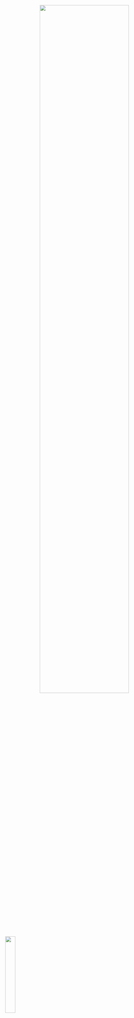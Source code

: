 <p align="center">
  <img src="https://user-images.githubusercontent.com/26531613/94212619-a4b98480-fea2-11ea-97b5-93938a57abbc.png" height="75%" width="75%">
</p>

&nbsp;
&nbsp;
&nbsp;
&nbsp;

<a href="https://apps.apple.com/us/app/ai-stock-forecasts/id1527494965?ign-mpt=uo%3D2">
  <img src="https://user-images.githubusercontent.com/26531613/94211816-85215c80-fea0-11ea-9056-45128e1c4c55.png" height="25%" width="25%">
</a>

## General information about this app

This iOS app predicts Fortune 100 companies stock price evolution through sentiment analysis
This app uses **SwiftUI** for the layout, **CoreML** for the models creation, **Twitter** and **News-api** as the sources for data analysis.

## Quick presentation of the app

![Untitled 001](https://user-images.githubusercontent.com/26531613/90335413-ee10dd00-dfa2-11ea-8fdc-c5b47f32738e.jpeg)

## How does it work?

For this app, I am using **Twitter** and **News-api** as the sources for my sentiment analysis.

I am performing the company analysis via 100 twitter comments about the company. Those comments are splitted in 2 sets. The first set gathers the 50 most recent tweets about the company (Ex: @apple) and the second set gathers the 50 most recent tweets about the stock (Ex: #AAPL).
As the wording between those 2 sets of comments is very different, I used 2 different models trained on different datasets: IMBD dataset of 50k movie reviews for the first model and the Kaggle Sentiment Analysis on Financial Tweets dataset for the 2nd model.

Then, I fetch the 20 most recent news articles about the company and use the first model to perform the sentiment analysis on those news articles

Finally, I calculate a total score based on the sentiment analysis of those 120 comments

## Animated demo of the app

![app-presentation](https://user-images.githubusercontent.com/26531613/90067490-2ff90500-dcbd-11ea-9138-92c5ff26f94c.gif)

## Third Party components usage

### Fetching Twitter data
Swifter package from https://github.com/mattdonnelly/Swifter

### On the HomeScreen:
Icons made by Icongeek26 from www.flaticon.com

### On the ResultScreen:
I used the Circle Control code from this project:
https://medium.com/swlh/replicating-the-apple-card-application-using-swiftui-f472f3947683

## Open Source & Copying

I provide the entire source code of this dema app for free. This demo app is licensed under MIT so you can use my code in your app, if you choose.

However, **please do not ship this app** under your own account. Paid or free.
